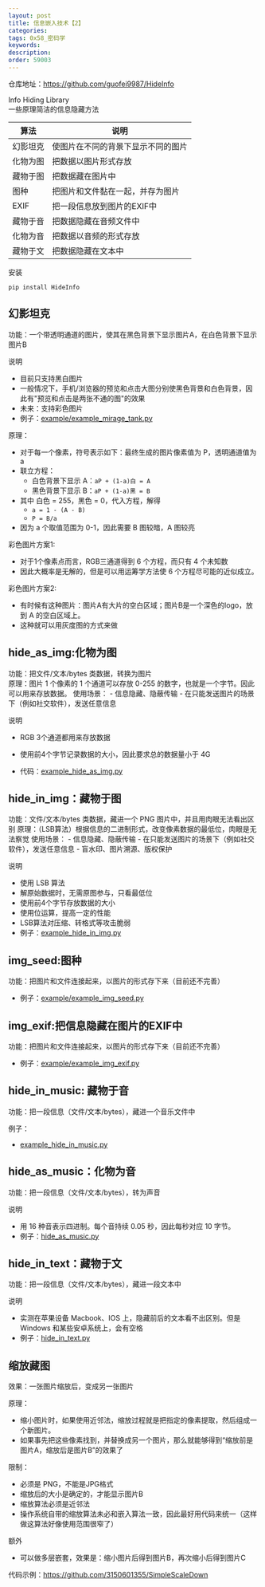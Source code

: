 ```yaml
---
layout: post
title: 信息嵌入技术【2】
categories:
tags: 0x58_密码学
keywords:
description:
order: 59003
---
```



仓库地址：https://github.com/guofei9987/HideInfo




Info Hiding Library  
一些原理简洁的信息隐藏方法


| 算法   | 说明                |
|------|-------------------|
| 幻影坦克 | 使图片在不同的背景下显示不同的图片 |
| 化物为图 | 把数据以图片形式存放        |
| 藏物于图 | 把数据藏在图片中          |
| 图种   | 把图片和文件黏在一起，并存为图片  |
| EXIF | 把一段信息放到图片的EXIF中   |
| 藏物于音 | 把数据隐藏在音频文件中       |
| 化物为音 | 把数据以音频的形式存放       |
| 藏物于文 | 把数据隐藏在文本中 |


安装
```
pip install HideInfo
```


## 幻影坦克

功能：一个带透明通道的图片，使其在黑色背景下显示图片A，在白色背景下显示图片B

说明
- 目前只支持黑白图片
- 一般情况下，手机/浏览器的预览和点击大图分别使黑色背景和白色背景，因此有"预览和点击是两张不通的图"的效果
- 未来：支持彩色图片
- 例子：[example/example_mirage_tank.py](example/example_mirage_tank.py)


原理：
- 对于每一个像素，符号表示如下：最终生成的图片像素值为 P，透明通道值为 a
- 联立方程：
    - 白色背景下显示 A：`aP + (1-a)白 = A`
    - 黑色背景下显示 B：`aP + (1-a)黑 = B`
- 其中 白色 = 255，黑色 = 0，代入方程，解得
    - `a = 1 - (A - B)`
    - `P = B/a`
- 因为 a 个取值范围为 0-1，因此需要 B 图较暗，A 图较亮


彩色图片方案1:
- 对于1个像素点而言，RGB三通道得到 6 个方程，而只有 4 个未知数
- 因此大概率是无解的，但是可以用运筹学方法使 6 个方程尽可能的近似成立。

彩色图片方案2:
- 有时候有这种图片：图片A有大片的空白区域；图片B是一个深色的logo，放到 A 的空白区域上。
- 这种就可以用灰度图的方式来做



## hide_as_img:化物为图

功能：把文件/文本/bytes 类数据，转换为图片  
原理：图片 1 个像素的 1 个通道可以存放 0-255 的数字，也就是一个字节。因此可以用来存放数据。
使用场景：
    - 信息隐藏、隐蔽传输
    - 在只能发送图片的场景下（例如社交软件），发送任意信息

说明
- RGB 3个通道都用来存放数据
- 使用前4个字节记录数据的大小，因此要求总的数据量小于 4G

- 代码：[example_hide_as_img.py](example/example_hide_as_img.py)

## hide_in_img：藏物于图

功能：文件/文本/bytes 类数据，藏进一个 PNG 图片中，并且用肉眼无法看出区别
原理：（LSB算法）根据信息的二进制形式，改变像素数据的最低位，肉眼是无法察觉
使用场景：
    - 信息隐藏、隐蔽传输
    - 在只能发送图片的场景下（例如社交软件），发送任意信息
    - 盲水印、图片溯源、版权保护

说明
- 使用 LSB 算法
- 解原始数据时，无需原图参与，只看最低位
- 使用前4个字节存放数据的大小
- 使用位运算，提高一定的性能
- LSB算法对压缩、转格式等攻击脆弱
- 例子：[example_hide_in_img.py](example/example_hide_in_img.py)


## img_seed:图种

功能：把图片和文件连接起来，以图片的形式存下来（目前还不完善）

- 例子：[example/example_img_seed.py](example/example_img_seed.py)

## img_exif:把信息隐藏在图片的EXIF中

功能：把图片和文件连接起来，以图片的形式存下来（目前还不完善）

- 例子：[example/example_img_exif.py](example/example_img_exif.py)

## hide_in_music: 藏物于音

功能：把一段信息（文件/文本/bytes），藏进一个音乐文件中

例子：
- [example_hide_in_music.py](example/example_hide_in_music.py)

## hide_as_music：化物为音

功能：把一段信息（文件/文本/bytes），转为声音

说明
- 用 16 种音表示四进制。每个音持续 0.05 秒，因此每秒对应 10 字节。
- 例子：[hide_as_music.py](clockware/hide_as_music.py)

## hide_in_text：藏物于文

功能：把一段信息（文件/文本/bytes），藏进一段文本中

说明
- 实测在苹果设备 Macbook、IOS 上，隐藏前后的文本看不出区别。但是 Windows 和某些安卓系统上，会有空格
- 例子：[hide_in_text.py](clockware/hide_in_text.py)








## 缩放藏图


效果：一张图片缩放后，变成另一张图片


原理：
- 缩小图片时，如果使用近邻法，缩放过程就是把指定的像素提取，然后组成一个新图片。
- 如果事先把这些像素找到，并替换成另一个图片，那么就能够得到“缩放前是图片A，缩放后是图片B”的效果了


限制：
- 必须是 PNG，不能是JPG格式
- 缩放后的大小是确定的，才能显示图片B
- 缩放算法必须是近邻法
- 操作系统自带的缩放算法未必和嵌入算法一致，因此最好用代码来统一（这样做这算法好像使用范围很窄了）


额外
- 可以做多层嵌套，效果是：缩小图片后得到图片B，再次缩小后得到图片C


代码示例：https://github.com/3150601355/SimpleScaleDown

